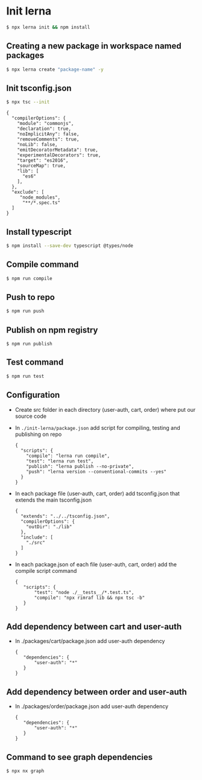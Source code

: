 # Init lerna

```bash
$ npx lerna init && npm install
```

## Creating a new package in workspace named packages
```bash
$ npx lerna create "package-name" -y
```

## Init tsconfig.json
```bash
$ npx tsc --init
```

```
{
  "compilerOptions": {
    "module": "commonjs",
    "declaration": true,
    "noImplicitAny": false,
    "removeComments": true,
    "noLib": false,
    "emitDecoratorMetadata": true,
    "experimentalDecorators": true,
    "target": "es2016",
    "sourceMap": true,
    "lib": [
      "es6"
    ],
  },
  "exclude": [
     "node_modules",
      "**/*.spec.ts"
  ]
}
```

## Install typescript
```bash
$ npm install --save-dev typescript @types/node
```

## Compile command
```bash
$ npm run compile
```

## Push to repo
```bash
$ npm run push
```

## Publish on npm registry
```
$ npm run publish
```

## Test command
```bash
$ npm run test
```

## Configuration
* Create src folder in each directory (user-auth, cart, order) where put our source code

* In `./init-lerna/package.json` add script for compiling, testing and publishing on repo
    ```
    {
      "scripts": {
        "compile": "lerna run compile",
        "test": "lerna run test",
        "publish": "lerna publish --no-private",
        "push": "lerna version --conventional-commits --yes"
      }
    }
    ```

* In each package file (user-auth, cart, order) add tsconfig.json that extends the main tsconfig.json
  ```
  {
    "extends": "../../tsconfig.json",
    "compilerOptions": {
      "outDir": "./lib"
    },
    "include": [
      "./src"
    ]
  }
  ```

* In each package.json of each file (user-auth, cart, order) add the compile script command
  ```
  {
     "scripts": {
         "test": "node ./__tests__/*.test.ts",
         "compile": "npx rimraf lib && npx tsc -b"
     }
  }
  ```

## Add dependency between cart and user-auth 
* In ./packages/cart/package.json add user-auth dependency
  ```
  {
     "dependencies": {
         "user-auth": "*"
     }
  }
  ```

## Add dependency between order and user-auth
* In ./packages/order/package.json add user-auth dependency
  ```
  {
     "dependencies": {
         "user-auth": "*"
     }
  }
  ```
  
## Command to see graph dependencies
```bash
$ npx nx graph
```